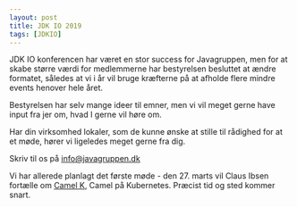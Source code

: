 ```yaml
---
layout: post
title: JDK IO 2019
tags: [JDKIO]
---
```


JDK IO konferencen har været en stor success for Javagruppen, men for at skabe større værdi for medlemmerne har bestyrelsen besluttet at ændre formatet, således at vi i år vil bruge kræfterne på at afholde flere mindre events henover hele året.

Bestyrelsen har selv mange ideer til emner, men vi vil meget gerne have input fra jer om, hvad I gerne vil høre om.

Har din virksomhed lokaler, som de kunne ønske at stille til rådighed for at et møde, hører vi ligeledes meget gerne fra dig.

Skriv til os på info@javagruppen.dk

Vi har allerede planlagt det første møde - den 27. marts vil Claus Ibsen fortælle om [Camel K](https://github.com/apache/camel-k/blob/master/README.adoc), Camel på Kubernetes. Præcist tid og sted kommer snart.
